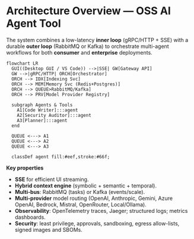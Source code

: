 # Architecture Overview — OSS AI Agent Tool

The system combines a low-latency **inner loop** (gRPC/HTTP + SSE) with a durable **outer loop** (RabbitMQ or Kafka) to orchestrate multi-agent workflows for both **consumer** and **enterprise** deployments.

```mermaid
flowchart LR
  GUI((Desktop GUI / VS Code)) -->|SSE| GW[Gateway API]
  GW -->|gRPC/HTTP| ORCH[Orchestrator]
  ORCH --> IDX[Indexing Svc]
  ORCH --> MEM[Memory Svc (Redis+Postgres)]
  ORCH --> QUEUE>RabbitMQ/Kafka]
  ORCH --> PRV[Model Provider Registry]

  subgraph Agents & Tools
    A1[Code Writer]:::agent
    A2[Security Auditor]:::agent
    A3[Planner]:::agent
  end

  QUEUE <---> A1
  QUEUE <---> A2
  QUEUE <---> A3

  classDef agent fill:#eef,stroke:#66f;
```

**Key properties**
- **SSE** for efficient UI streaming.
- **Hybrid context engine** (symbolic + semantic + temporal).
- **Multi‑bus**: RabbitMQ (tasks) or Kafka (events/scale).
- **Multi‑provider** model routing (OpenAI, Anthropic, Gemini, Azure OpenAI, Bedrock, Mistral, OpenRouter, Local/Ollama).
- **Observability**: OpenTelemetry traces, Jaeger; structured logs; metrics dashboards.
- **Security**: least privilege, approvals, sandboxing, egress allow-lists, signed images and SBOMs.
